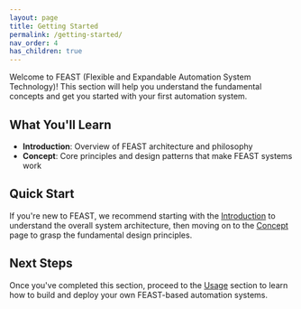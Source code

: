 ```yaml
---
layout: page
title: Getting Started
permalink: /getting-started/
nav_order: 4
has_children: true
---
```


Welcome to FEAST (Flexible and Expandable Automation System Technology)! This section will help you understand the fundamental concepts and get you started with your first automation system.

## What You'll Learn

- **Introduction**: Overview of FEAST architecture and philosophy
- **Concept**: Core principles and design patterns that make FEAST systems work

## Quick Start

If you're new to FEAST, we recommend starting with the [Introduction](introduction/) to understand the overall system architecture, then moving on to the [Concept](concept/) page to grasp the fundamental design principles.

## Next Steps

Once you've completed this section, proceed to the [Usage](/usage/) section to learn how to build and deploy your own FEAST-based automation systems.
